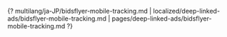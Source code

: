 {? multilang/ja-JP/bidsflyer-mobile-tracking.md | localized/deep-linked-ads/bidsflyer-mobile-tracking.md | pages/deep-linked-ads/bidsflyer-mobile-tracking.md ?}
